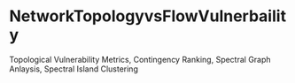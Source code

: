 # NetworkTopologyvsFlowVulnerbaility
Topological Vulnerability Metrics, Contingency Ranking, Spectral Graph Anlaysis, Spectral Island Clustering
